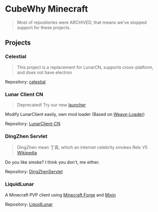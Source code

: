 # CubeWhy Minecraft

> Most of repositories were ARCHIVED, that means we've stopped support for these projects.

## Projects

### Celestial

> This project is a replacement for LunarCN, supports cross-platform, and does not have electron

Repository: [celestial](https://github.com/CubeWhyMC/celestial)

### Lunar Client CN

> Deprecated! Try our new [launcher](https://github.com/CubeWhyMC/celestial)

Modify LunarClient easily, own mod loader (Based on [Weave-Loader](https://github.com/Weave-MC))

Repository: [LunarClient-CN](https://github.com/CubeWhyMC/LunarClient-CN)

### DingZhen Servlet

> DingZhen mean 丁真, which an internet celebrity smokes Relx V5 [Wikipedia](https://zh.wikipedia.org/zh-cn/%E4%B8%81%E7%9C%9F%E7%8F%8D%E7%8F%A0?wprov=sfla1)

Do you like smoke? I think you don't, me either.

Repository: [DingZhenServlet](https://github.com/CubeWhyMC/DingZhenServlet)

### LiquidLunar

A Minecraft PVP client using [Minecraft Forge](https://files.minecraftforge.net) and [Mixin](https://github.com/SpongePowered/Mixin/)

Repository: [LiquidLunar](https://github.com/CubeWhyMC/LiquidLunar)
